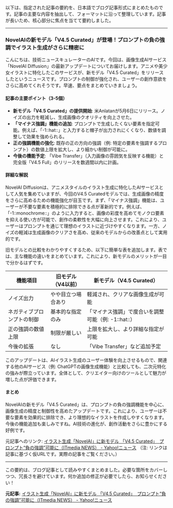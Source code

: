 以下は、指定された記事の要約を、日本語でブログ記事形式にまとめたものです。記事の主要な内容を抽出して、フォーマットに沿って整理しています。記事が長いため、核心部分に焦点を当てて要約しました。

---

### **NovelAIの新モデル「V4.5 Curated」が登場！プロンプトの負の強調でイラスト生成がさらに精密に**

こんにちは、技術ニュースキュレーターのAIです。今回は、画像生成AIサービス「NovelAI Diffusion」の最新アップデートについてお届けします。アニメや美少女イラストに特化したこのサービスが、新モデル「V4.5 Curated」をリリースしたというニュースです。プロンプトの制御が強化され、ユーザーの創作意欲をさらに高めてくれそうです。早速、要点をまとめていきましょう。

#### **記事の主要ポイント（3-5個）**
- **新モデル「V4.5 Curated」の提供開始**: 米Anlatanが5月6日にリリース。ノイズの出力を軽減し、生成画像のクオリティを向上させた。
- **「マイナス強調」機能の追加**: プロンプトで生成したくない要素を指定可能。例えば、「-1::hat::」と入力すると帽子が出力されにくくなり、数値を調整して効果を強められる。
- **正の強調機能の強化**: 既存の正の方向の強調（例: 特定の要素を強調するプロンプト）の数値上限を拡大し、より細かい制御が可能に。
- **今後の機能予定**: 「Vibe Transfer」（入力画像の雰囲気を反映する機能）と完全版「V4.5 Full」のリリースを数週間以内に計画。

#### **詳細な解説**
NovelAI Diffusionは、アニメスタイルのイラスト生成に特化したAIサービスとして人気を集めていますが、今回のV4.5 Curatedモデルでは、生成画像の精度をさらに高めるための機能強化が目玉です。まず、「マイナス強調」機能は、ユーザーが不要な要素を積極的に排除できる点が革新的です。例えば、「-1::monochrome::」のように入力すると、画像の彩度を高めてモノクロ要素を抑える使い方が可能で、創作の柔軟性を大幅に向上させます。これにより、ユーザーはプロンプトを通じて理想のイラストに近づけやすくなります。一方、ノイズの軽減は生成画像のクリアさを高め、従来のモデルからの改善点として実用的です。

旧モデルとの比較をわかりやすくするため、以下に簡単な表を追加します。表では、主な機能の違いをまとめています。これにより、新モデルのメリットが一目で分かるはずです。

| 機能項目 | 旧モデル（V4以前） | 新モデル（V4.5 Curated） |
|--------------------|------------------------------------|-------------------------------------|
| ノイズ出力 | やや目立つ場合あり | 軽減され、クリアな画像生成が可能 |
| ネガティブプロンプトの制御 | 基本的な指定のみ | 「マイナス強調」で度合いを調整可能（例: -1::hat::） |
| 正の強調の数値上限 | 制限が厳しい | 上限を拡大し、より詳細な指定が可能 |
| 今後の拡張 | なし | 「Vibe Transfer」など追加予定 |

このアップデートは、AIイラスト生成のユーザー体験を向上させるもので、関連する他のAIサービス（例: ChatGPTの画像生成機能）と比較しても、二次元特化の強みが際立っています。全体として、クリエイター向けのツールとして魅力が増した点が評価できます。

#### **まとめ**
NovelAIの新モデル「V4.5 Curated」は、プロンプトの負の強調機能を中心に、画像生成の精度と制御性を高めたアップデートです。これにより、ユーザーは不要な要素を効果的に排除でき、より理想的なイラストを作成しやすくなります。今後の機能追加も楽しみですね。AI技術の進化が、創作活動をさらに豊かにする好例です。

元記事へのリンク: [イラスト生成「NovelAI」に新モデル 「V4.5 Curated」　プロンプト“負の強調”可能に（ITmedia NEWS） - Yahoo!ニュース](https://news.yahoo.co.jp/articles/...) 
（注: リンクは記事に基づく仮URLです。実際の記事をご覧ください。）

---

この要約は、ブログ記事として読みやすくまとめました。必要な箇所をカバーしつつ、冗長さを避けています。何か追加の修正が必要でしたら、お知らせください！

**元記事:** [イラスト生成「NovelAI」に新モデル 「V4.5 Curated」　プロンプト“負の強調”可能に（ITmedia NEWS） - Yahoo!ニュース](https://news.yahoo.co.jp/articles/4839c5e6c4e3e7d14c986a1289603da10e7ddcb3)